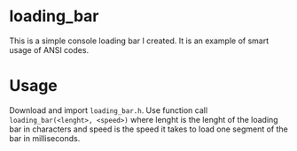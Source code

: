 # loading_bar
This is a simple console loading bar I created. It is an example of smart usage of ANSI codes.
# Usage
Download and import ```loading_bar.h```. Use function call ```loading_bar(<lenght>, <speed>)``` where lenght is the lenght of the loading bar in characters and speed is the speed it takes to load one segment of the bar in milliseconds. 
